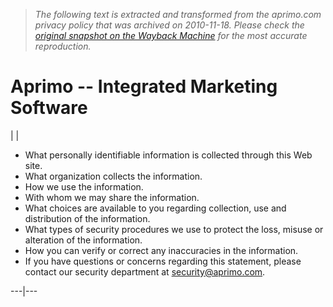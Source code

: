 > *The following text is extracted and transformed from the aprimo.com privacy policy that was archived on 2010-11-18. Please check the [original snapshot on the Wayback Machine](https://web.archive.org/web/20101118032504id_/http%3A//www.aprimo.com/Secondary_.aspx%3Fid%3D241) for the most accurate reproduction.*

# Aprimo -- Integrated Marketing Software

|  | 

  * What personally identifiable information is collected through this Web site.
  * What organization collects the information.
  * How we use the information.
  * With whom we may share the information.
  * What choices are available to you regarding collection, use and distribution of the information.
  * What types of security procedures we use to protect the loss, misuse or alteration of the information.
  * How you can verify or correct any inaccuracies in the information.
  * If you have questions or concerns regarding this statement, please contact our security department at security@aprimo.com.

  
  
---|---

